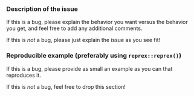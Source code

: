 ### Description of the issue

If this is a bug, please explain the behavior you want versus the behavior you get, and feel free to add any additional comments.

If this is _not_ a bug, please just explain the issue as you see fit!

### Reproducible example (preferably using `reprex::reprex()`)

If this is a bug, please provide as small an example as you can that reproduces it.

If this is _not_ a bug, feel free to drop this section!
